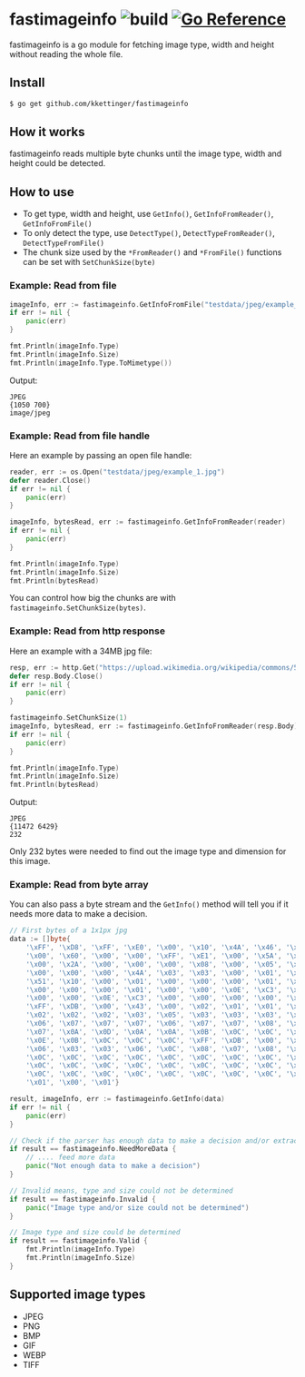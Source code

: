 # fastimageinfo ![build](https://github.com/hberg539/fastimageinfo/actions/workflows/go.yml/badge.svg) [![Go Reference](https://pkg.go.dev/badge/github.com/hberg539/fastimageinfo.svg)](https://pkg.go.dev/github.com/hberg539/fastimageinfo)
fastimageinfo is a go module for fetching image type, width and height without reading the whole file.

## Install
```bash
$ go get github.com/kkettinger/fastimageinfo
```

## How it works
fastimageinfo reads multiple byte chunks until the image type, width and height could be detected.

## How to use

- To get type, width and height, use `GetInfo()`, `GetInfoFromReader()`, `GetInfoFromFile()`
- To only detect the type, use `DetectType()`, `DetectTypeFromReader()`, `DetectTypeFromFile()`
- The chunk size used by the `*FromReader()` and `*FromFile()` functions can be set with `SetChunkSize(byte)`

###  Example: Read from file

```go
imageInfo, err := fastimageinfo.GetInfoFromFile("testdata/jpeg/example_1.jpg")
if err != nil {
    panic(err)
}

fmt.Println(imageInfo.Type)
fmt.Println(imageInfo.Size)
fmt.Println(imageInfo.Type.ToMimetype())
```

Output:
```
JPEG      
{1050 700}
image/jpeg
```

### Example: Read from file handle
Here an example by passing an open file handle:

```go
reader, err := os.Open("testdata/jpeg/example_1.jpg")
defer reader.Close()
if err != nil {
    panic(err)
}

imageInfo, bytesRead, err := fastimageinfo.GetInfoFromReader(reader)
if err != nil {
    panic(err)
}

fmt.Println(imageInfo.Type)
fmt.Println(imageInfo.Size)
fmt.Println(bytesRead)
```

You can control how big the chunks are with `fastimageinfo.SetChunkSize(bytes)`.

### Example: Read from http response
Here an example with a 34MB jpg file:

```go
resp, err := http.Get("https://upload.wikimedia.org/wikipedia/commons/5/5e/M104_ngc4594_sombrero_galaxy_hi-res.jpg")
defer resp.Body.Close()
if err != nil {
    panic(err)
}

fastimageinfo.SetChunkSize(1)
imageInfo, bytesRead, err := fastimageinfo.GetInfoFromReader(resp.Body)
if err != nil {
    panic(err)
}

fmt.Println(imageInfo.Type)
fmt.Println(imageInfo.Size)
fmt.Println(bytesRead)
```

Output:
```
JPEG
{11472 6429}
232
```

Only 232 bytes were needed to find out the image type and dimension for this image.


### Example: Read from byte array
You can also pass a byte stream and the `GetInfo()` method will tell you if it needs more data to make a decision.

```go
// First bytes of a 1x1px jpg
data := []byte{
    '\xFF', '\xD8', '\xFF', '\xE0', '\x00', '\x10', '\x4A', '\x46', '\x49', '\x46', '\x00', '\x01', '\x01', '\x01', '\x00', '\x60',
    '\x00', '\x60', '\x00', '\x00', '\xFF', '\xE1', '\x00', '\x5A', '\x45', '\x78', '\x69', '\x66', '\x00', '\x00', '\x4D', '\x4D',
    '\x00', '\x2A', '\x00', '\x00', '\x00', '\x08', '\x00', '\x05', '\x03', '\x01', '\x00', '\x05', '\x00', '\x00', '\x00', '\x01',
    '\x00', '\x00', '\x00', '\x4A', '\x03', '\x03', '\x00', '\x01', '\x00', '\x00', '\x00', '\x01', '\x00', '\x00', '\x00', '\x00',
    '\x51', '\x10', '\x00', '\x01', '\x00', '\x00', '\x00', '\x01', '\x01', '\x00', '\x00', '\x00', '\x51', '\x11', '\x00', '\x04',
    '\x00', '\x00', '\x00', '\x01', '\x00', '\x00', '\x0E', '\xC3', '\x51', '\x12', '\x00', '\x04', '\x00', '\x00', '\x00', '\x01',
    '\x00', '\x00', '\x0E', '\xC3', '\x00', '\x00', '\x00', '\x00', '\x00', '\x01', '\x86', '\xA0', '\x00', '\x00', '\xB1', '\x8F',
    '\xFF', '\xDB', '\x00', '\x43', '\x00', '\x02', '\x01', '\x01', '\x02', '\x01', '\x01', '\x02', '\x02', '\x02', '\x02', '\x02',
    '\x02', '\x02', '\x02', '\x03', '\x05', '\x03', '\x03', '\x03', '\x03', '\x03', '\x06', '\x04', '\x04', '\x03', '\x05', '\x07',
    '\x06', '\x07', '\x07', '\x07', '\x06', '\x07', '\x07', '\x08', '\x09', '\x0B', '\x09', '\x08', '\x08', '\x0A', '\x08', '\x07',
    '\x07', '\x0A', '\x0D', '\x0A', '\x0A', '\x0B', '\x0C', '\x0C', '\x0C', '\x0C', '\x07', '\x09', '\x0E', '\x0F', '\x0D', '\x0C',
    '\x0E', '\x0B', '\x0C', '\x0C', '\x0C', '\xFF', '\xDB', '\x00', '\x43', '\x01', '\x02', '\x02', '\x02', '\x03', '\x03', '\x03',
    '\x06', '\x03', '\x03', '\x06', '\x0C', '\x08', '\x07', '\x08', '\x0C', '\x0C', '\x0C', '\x0C', '\x0C', '\x0C', '\x0C', '\x0C',
    '\x0C', '\x0C', '\x0C', '\x0C', '\x0C', '\x0C', '\x0C', '\x0C', '\x0C', '\x0C', '\x0C', '\x0C', '\x0C', '\x0C', '\x0C', '\x0C',
    '\x0C', '\x0C', '\x0C', '\x0C', '\x0C', '\x0C', '\x0C', '\x0C', '\x0C', '\x0C', '\x0C', '\x0C', '\x0C', '\x0C', '\x0C', '\x0C',
    '\x0C', '\x0C', '\x0C', '\x0C', '\x0C', '\x0C', '\x0C', '\x0C', '\x0C', '\x0C', '\xFF', '\xC0', '\x00', '\x11', '\x08', '\x00',
    '\x01', '\x00', '\x01'}

result, imageInfo, err := fastimageinfo.GetInfo(data)
if err != nil {
    panic(err)
}

// Check if the parser has enough data to make a decision and/or extract image dimensions
if result == fastimageinfo.NeedMoreData {
    // .... feed more data
    panic("Not enough data to make a decision")
}

// Invalid means, type and size could not be determined
if result == fastimageinfo.Invalid {
    panic("Image type and/or size could not be determined")
}

// Image type and size could be determined
if result == fastimageinfo.Valid {
    fmt.Println(imageInfo.Type)
    fmt.Println(imageInfo.Size)
}
```

## Supported image types

- JPEG
- PNG
- BMP
- GIF
- WEBP
- TIFF
